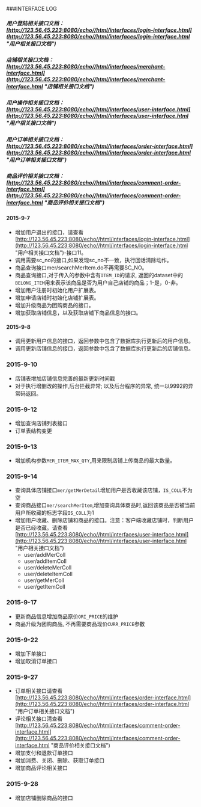 ###INTERFACE LOG
##### 用户登陆相关接口文档：[http://123.56.45.223:8080/echo//html/interfaces/login-interface.html](http://123.56.45.223:8080/echo//html/interfaces/login-interface.html "用户相关接口文档")
##### 店铺相关接口文档：[http://123.56.45.223:8080/echo//html/interfaces/merchant-interface.html](http://123.56.45.223:8080/echo//html/interfaces/merchant-interface.html "店铺相关接口文档")
##### 用户操作相关接口文档：[http://123.56.45.223:8080/echo//html/interfaces/user-interface.html](http://123.56.45.223:8080/echo//html/interfaces/user-interface.html "用户相关接口文档")
##### 用户订单相关接口文档：[http://123.56.45.223:8080/echo//html/interfaces/order-interface.html](http://123.56.45.223:8080/echo//html/interfaces/order-interface.html "用户订单相关接口文档")
##### 商品评价相关接口文档：[http://123.56.45.223:8080/echo//html/interfaces/comment-order-interface.html](http://123.56.45.223:8080/echo//html/interfaces/comment-order-interface.html "商品评价相关接口文档")
#### 2015-9-7
- 增加用户退出的接口，请查看[http://123.56.45.223:8080/echo//html/interfaces/login-interface.html](http://123.56.45.223:8080/echo//html/interfaces/login-interface.html "用户相关接口文档")-接口11。
- 调用需要sc_no的接口,如果发现sc_no不一致，执行回话清除动作。
- 商品查询接口mer/searchMerItem.do不再需要SC_NO。
- 商品查询接口,对于传入的参数中含有`ITEM_ID`的请求, 返回的dataset中的`BELONG_ITEM`用来表示该商品是否为用户自己店铺的商品；1-是，0-非。 
- 增加用户注册时初始化用户扩展表。
- 增加申请店铺时初始化店铺扩展表。
- 增加升级商品为团购商品的接口。 
- 增加获取店铺信息，以及获取店铺下商品信息的接口。   
#### 2015-9-8
- 调用更新用户信息的接口，返回参数中包含了数据库执行更新后的用户信息。
- 调用更新店铺信息的接口，返回参数中包含了数据库执行更新后的店铺信息。
### 2015-9-10
- 店铺表增加店铺信息完善的最新更新时间戳
- 对于执行增删改的操作,后台拦截异常; 以及后台程序的异常, 统一以9992的异常码返回。
### 2015-9-12
- 增加查询店铺列表接口
- 订单表结构变更
### 2015-9-13
- 增加机构参数`MER_ITEM_MAX_QTY`,用来限制店铺上传商品的最大数量。
### 2015-9-14
- 查询具体店铺接口`mer/getMerDetail`增加用户是否收藏该店铺，`IS_COLL`不为空
- 查询商品接口`mer/searchMerItem`,增加查询具体商品时,返回该商品是否被当前用户所收藏的标志字段`IS_COLL`为1
- 增加用户收藏、删除店铺和商品的接口。注意：客户端收藏店铺时，判断用户是否已经收藏。请查看[http://123.56.45.223:8080/echo//html/interfaces/user-interface.html](http://123.56.45.223:8080/echo//html/interfaces/user-interface.html "用户相关接口文档")
  + user/addMerColl
  + user/addItemColl
  + user/deleteMerColl
  + user/deleteItemColl
  + user/getMerColl
  + user/getItemColl
### 2015-9-17
- 更新商品信息增加商品原价`ORI_PRICE`的维护
- 商品升级为团购商品, 不再需要商品现价`CURR_PRICE`参数
### 2015-9-22
- 增加下单接口
- 增加取消订单接口
### 2015-9-27
- 订单相关接口请查看[http://123.56.45.223:8080/echo//html/interfaces/order-interface.html](http://123.56.45.223:8080/echo//html/interfaces/order-interface.html "用户订单相关接口文档")
- 评论相关接口清查看[http://123.56.45.223:8080/echo//html/interfaces/comment-order-interface.html](http://123.56.45.223:8080/echo//html/interfaces/comment-order-interface.html "商品评价相关接口文档")
- 增加支付和退款订单接口
- 增加消费、关闭、删除、获取订单接口
- 增加商品评论相关接口
### 2015-9-28
- 增加店铺删除商品的接口